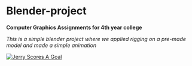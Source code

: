 # Blender-project
**Computer Graphics Assignments for 4th year college**

*This is a simple blender project where we applied rigging on a pre-made model and made a simple animation*

[![Jerry Scores A Goal](https://i.imgur.com/01COd5c.jpg)](https://www.youtube.com/watch?v=YIF9BaRRk3I "Jerry Scores!!")
